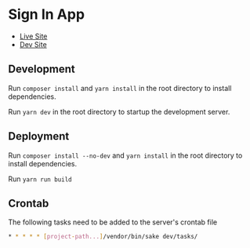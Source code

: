 # Sign In App

* [Live Site](https://www.signinapp.com/)
* [Dev Site](https://signinapp.trainor.dev/)

## Development

Run `composer install` and `yarn install` in the root directory to install dependencies.

Run `yarn dev` in the root directory to startup the development server.


## Deployment

Run `composer install --no-dev` and `yarn install` in the root directory to install dependencies.

Run `yarn run build`

## Crontab

The following tasks need to be added to the server's crontab file

```sh
* * * * * [project-path...]/vendor/bin/sake dev/tasks/
```
